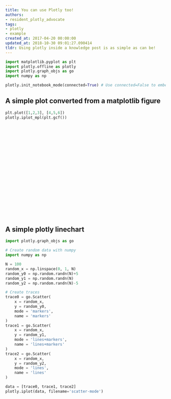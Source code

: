 ```yaml
---
title: You can use Plotly too!
authors:
- resident_plotly_advocate
tags:
- plotly
- example
created_at: 2017-04-20 00:00:00
updated_at: 2018-10-30 09:01:27.090414
tldr: Using plotly inside a knowledge post is as simple as can be!
---
```


```python
import matplotlib.pyplot as plt
import plotly.offline as plotly
import plotly.graph_objs as go
import numpy as np

plotly.init_notebook_mode(connected=True) # Use connected=False to embed javascript in notebook
```


<script>requirejs.config({paths: { 'plotly': ['https://cdn.plot.ly/plotly-latest.min']},});if(!window.Plotly) {{require(['plotly'],function(plotly) {window.Plotly=plotly;});}}</script>


## A simple plot converted from a matplotlib figure


```python
plt.plot([1,2,3], [4,5,6])
plotly.iplot_mpl(plt.gcf())
```


<div id="2e6c5ec3-0c4f-4bc3-9f82-5046ea1dcb1e" style="height: 288px; width: 432px;" class="plotly-graph-div"></div><script type="text/javascript">require(["plotly"], function(Plotly) { window.PLOTLYENV=window.PLOTLYENV || {};window.PLOTLYENV.BASE_URL="https://plot.ly";Plotly.newPlot("2e6c5ec3-0c4f-4bc3-9f82-5046ea1dcb1e", [{"name": "_line0", "yaxis": "y1", "mode": "lines", "xaxis": "x1", "y": [4.0, 5.0, 6.0], "x": [1.0, 2.0, 3.0], "line": {"dash": "solid", "width": 1.5, "color": "rgba (31, 119, 180, 1)"}, "type": "scatter"}, {"name": "_line1", "yaxis": "y1", "mode": "lines", "xaxis": "x1", "y": [4.0, 5.0, 6.0], "x": [1.0, 2.0, 3.0], "line": {"dash": "solid", "width": 1.5, "color": "rgba (255, 127, 14, 1)"}, "type": "scatter"}], {"autosize": false, "width": 432, "showlegend": false, "xaxis1": {"tickfont": {"size": 10.0}, "domain": [0.0, 1.0], "ticks": "inside", "showgrid": false, "range": [0.9, 3.1], "mirror": "ticks", "zeroline": false, "showline": true, "nticks": 11, "type": "linear", "anchor": "y1", "side": "bottom"}, "height": 288, "yaxis1": {"tickfont": {"size": 10.0}, "domain": [0.0, 1.0], "ticks": "inside", "showgrid": false, "range": [3.9, 6.1], "mirror": "ticks", "zeroline": false, "showline": true, "nticks": 11, "type": "linear", "anchor": "x1", "side": "left"}, "hovermode": "closest", "margin": {"b": 36, "r": 43, "pad": 0, "t": 34, "l": 54}}, {"linkText": "Export to plot.ly", "showLink": true})});</script>


## A simple plotly linechart


```python
import plotly.graph_objs as go

# Create random data with numpy
import numpy as np

N = 100
random_x = np.linspace(0, 1, N)
random_y0 = np.random.randn(N)+5
random_y1 = np.random.randn(N)
random_y2 = np.random.randn(N)-5

# Create traces
trace0 = go.Scatter(
    x = random_x,
    y = random_y0,
    mode = 'markers',
    name = 'markers'
)
trace1 = go.Scatter(
    x = random_x,
    y = random_y1,
    mode = 'lines+markers',
    name = 'lines+markers'
)
trace2 = go.Scatter(
    x = random_x,
    y = random_y2,
    mode = 'lines',
    name = 'lines'
)

data = [trace0, trace1, trace2]
plotly.iplot(data, filename='scatter-mode')

```


<div id="5efbdde4-589d-46b5-bb49-54aa3b235d2d" style="height: 525px; width: 100%;" class="plotly-graph-div"></div><script type="text/javascript">require(["plotly"], function(Plotly) { window.PLOTLYENV=window.PLOTLYENV || {};window.PLOTLYENV.BASE_URL="https://plot.ly";Plotly.newPlot("5efbdde4-589d-46b5-bb49-54aa3b235d2d", [{"y": [5.7274830142518915, 4.824954674418799, 4.034939172443167, 6.147039941725332, 6.297697680796453, 4.9845749910757275, 5.64873512505342, 4.155794303578602, 4.316912991111918, 3.6627826774031944, 3.455398151071648, 4.174383110310502, 5.4360539906229075, 3.278023606509918, 4.962268911588174, 6.439272734827185, 5.51124838363308, 4.298756665128772, 6.125479869630828, 4.241103408258899, 6.004393021843175, 4.665188951558547, 5.745365569748943, 4.406048890806124, 6.385562297904976, 4.098657430519606, 4.260083828768041, 4.272839612376659, 6.575518467003093, 5.690988790206815, 6.588597903174689, 6.572511368233162, 5.766167747502745, 3.4356517994622253, 5.575774667335396, 2.9165175972650985, 6.175394454208797, 4.356220491508848, 5.2417993453989435, 3.91611771572516, 5.177372003623153, 4.678743771604249, 5.735896361587242, 5.226890701178566, 2.300310473830924, 6.852405105576068, 3.092439168338159, 5.833425278885478, 4.500732344679192, 4.437171992856836, 5.6154888515762105, 6.66936968355255, 5.165797130983708, 5.679991803776751, 5.058515981662132, 5.360664806206067, 5.235398960643513, 5.432644884227296, 5.657683818854524, 3.0965780007566526, 2.712919292638868, 5.788052570770767, 5.91859384986717, 3.682551443613824, 7.0634553705481125, 5.612859607766239, 6.137916998453792, 3.3573847701250097, 4.964584224855359, 6.971103070151595, 5.829506761819573, 4.041184575925893, 3.3873530806674315, 4.470993091268776, 4.829356460240978, 4.173385904424202, 5.751731667996721, 3.9738113937625554, 4.414398813346799, 6.789668191109312, 5.364378870034417, 4.979240480982759, 2.4773532136893106, 6.788030817521853, 4.303329155120812, 5.596411914883437, 3.7292191521214715, 6.088025034820489, 6.006545846350373, 4.111735643073622, 6.397399847737993, 6.9892296625668715, 6.348827742205149, 5.714397399645888, 5.050516748741183, 4.3248755715403, 3.9576628281829898, 5.501164820243967, 4.702721905125694, 4.47991741131147], "x": [0.0, 0.010101010101010102, 0.020202020202020204, 0.030303030303030304, 0.04040404040404041, 0.05050505050505051, 0.06060606060606061, 0.07070707070707072, 0.08080808080808081, 0.09090909090909091, 0.10101010101010102, 0.11111111111111112, 0.12121212121212122, 0.13131313131313133, 0.14141414141414144, 0.15151515151515152, 0.16161616161616163, 0.17171717171717174, 0.18181818181818182, 0.19191919191919193, 0.20202020202020204, 0.21212121212121213, 0.22222222222222224, 0.23232323232323235, 0.24242424242424243, 0.25252525252525254, 0.26262626262626265, 0.27272727272727276, 0.2828282828282829, 0.29292929292929293, 0.30303030303030304, 0.31313131313131315, 0.32323232323232326, 0.33333333333333337, 0.3434343434343435, 0.3535353535353536, 0.36363636363636365, 0.37373737373737376, 0.38383838383838387, 0.393939393939394, 0.4040404040404041, 0.4141414141414142, 0.42424242424242425, 0.43434343434343436, 0.4444444444444445, 0.4545454545454546, 0.4646464646464647, 0.4747474747474748, 0.48484848484848486, 0.494949494949495, 0.5050505050505051, 0.5151515151515152, 0.5252525252525253, 0.5353535353535354, 0.5454545454545455, 0.5555555555555556, 0.5656565656565657, 0.5757575757575758, 0.5858585858585859, 0.595959595959596, 0.6060606060606061, 0.6161616161616162, 0.6262626262626263, 0.6363636363636365, 0.6464646464646465, 0.6565656565656566, 0.6666666666666667, 0.6767676767676768, 0.686868686868687, 0.696969696969697, 0.7070707070707072, 0.7171717171717172, 0.7272727272727273, 0.7373737373737375, 0.7474747474747475, 0.7575757575757577, 0.7676767676767677, 0.7777777777777778, 0.787878787878788, 0.797979797979798, 0.8080808080808082, 0.8181818181818182, 0.8282828282828284, 0.8383838383838385, 0.8484848484848485, 0.8585858585858587, 0.8686868686868687, 0.8787878787878789, 0.888888888888889, 0.8989898989898991, 0.9090909090909092, 0.9191919191919192, 0.9292929292929294, 0.9393939393939394, 0.9494949494949496, 0.9595959595959597, 0.9696969696969697, 0.9797979797979799, 0.98989898989899, 1.0], "type": "scatter", "name": "markers", "mode": "markers"}, {"y": [-0.6244749898500626, -1.2992941588410736, 0.02226544833532635, 1.249412727500025, -0.6082724038781785, -0.37166545065952233, -2.1726937439806036, -0.8266358741901527, -0.5511743136400193, 1.5288791608535768, -0.28705921246226135, 0.39336910939649056, -0.5018835455833907, -0.1195406918149046, -0.7844214428940969, 1.6371466130335255, 0.21370357749671015, 0.07841474096868406, -0.023952953934323958, 0.8094753211327054, 0.23354358341460546, 0.4706467745135159, 1.1642127438062704, 0.5330138082886859, -0.8830831542724416, 0.7295011308867156, 0.05707590652018294, -1.2690052934297276, -2.4720855792269276, 0.9235322431983279, -0.3004164457800589, 1.214849048980101, 1.7556304014389288, -0.34439827698011166, -0.3035286948703124, -0.35403408727258595, 1.253414872966336, 0.4766515030803717, -0.9653292933406453, 0.5379372483059846, 0.2575146593912199, -1.9544837214527755, 0.19320170456399482, 0.4394962867667253, -0.38131985807899205, -0.45886089875024344, -1.1355679000018737, -0.10709763242770569, -0.5661870370279394, -1.2844999051202948, -0.3332206799329666, 0.04599564086982975, -0.22160077120191263, -0.5677147940002069, -1.0306862903208822, -0.9516990606377115, 1.053179049351785, -0.3000244311223974, -0.33182191171515746, 0.9421546074621063, 0.3431952843125751, -0.6769538764456299, 0.4745395046927572, 1.0351122653564782, 1.4592294928616436, 2.1158240959294274, 1.087757134890609, -0.9457684984926839, 1.161119980711763, -0.7578780028897594, 0.6205649740329272, 1.306857221676243, -0.6379885444152383, -1.559036949966978, 0.6416275340590337, 0.9240005332951556, 0.5900010070903915, -0.5064737242103439, 0.1064955502171994, -1.052949864141649, 0.899551817677067, 0.4801070324637805, 1.1373869739248255, -0.7733802633358828, -2.0037007617146094, -0.15822972933894194, -0.607011061193448, -1.2652954433191959, 0.6802053186611606, 0.03515424942974502, -2.5758407575671867, 1.112617629491737, -1.2459957129709751, 0.401345052245527, 1.1437738317767476, -0.11861482409411225, -0.8432654721843656, -0.29565297674146357, -0.39672000327334644, 1.3858583622048213], "x": [0.0, 0.010101010101010102, 0.020202020202020204, 0.030303030303030304, 0.04040404040404041, 0.05050505050505051, 0.06060606060606061, 0.07070707070707072, 0.08080808080808081, 0.09090909090909091, 0.10101010101010102, 0.11111111111111112, 0.12121212121212122, 0.13131313131313133, 0.14141414141414144, 0.15151515151515152, 0.16161616161616163, 0.17171717171717174, 0.18181818181818182, 0.19191919191919193, 0.20202020202020204, 0.21212121212121213, 0.22222222222222224, 0.23232323232323235, 0.24242424242424243, 0.25252525252525254, 0.26262626262626265, 0.27272727272727276, 0.2828282828282829, 0.29292929292929293, 0.30303030303030304, 0.31313131313131315, 0.32323232323232326, 0.33333333333333337, 0.3434343434343435, 0.3535353535353536, 0.36363636363636365, 0.37373737373737376, 0.38383838383838387, 0.393939393939394, 0.4040404040404041, 0.4141414141414142, 0.42424242424242425, 0.43434343434343436, 0.4444444444444445, 0.4545454545454546, 0.4646464646464647, 0.4747474747474748, 0.48484848484848486, 0.494949494949495, 0.5050505050505051, 0.5151515151515152, 0.5252525252525253, 0.5353535353535354, 0.5454545454545455, 0.5555555555555556, 0.5656565656565657, 0.5757575757575758, 0.5858585858585859, 0.595959595959596, 0.6060606060606061, 0.6161616161616162, 0.6262626262626263, 0.6363636363636365, 0.6464646464646465, 0.6565656565656566, 0.6666666666666667, 0.6767676767676768, 0.686868686868687, 0.696969696969697, 0.7070707070707072, 0.7171717171717172, 0.7272727272727273, 0.7373737373737375, 0.7474747474747475, 0.7575757575757577, 0.7676767676767677, 0.7777777777777778, 0.787878787878788, 0.797979797979798, 0.8080808080808082, 0.8181818181818182, 0.8282828282828284, 0.8383838383838385, 0.8484848484848485, 0.8585858585858587, 0.8686868686868687, 0.8787878787878789, 0.888888888888889, 0.8989898989898991, 0.9090909090909092, 0.9191919191919192, 0.9292929292929294, 0.9393939393939394, 0.9494949494949496, 0.9595959595959597, 0.9696969696969697, 0.9797979797979799, 0.98989898989899, 1.0], "type": "scatter", "name": "lines+markers", "mode": "lines+markers"}, {"y": [-5.131917633576034, -6.519827958096307, -5.701665717834301, -7.168698898658484, -6.470112920002991, -5.466101764244081, -6.080742941349019, -4.3781129083770685, -5.265700363401491, -4.067869832993428, -5.615685155472453, -4.508497806607514, -5.56172718794973, -4.037306003916047, -3.3676582943319477, -4.145973081753772, -4.343511712885169, -6.643210046628839, -4.374574407693537, -4.136922616723929, -5.749844777057198, -5.411758257839773, -5.861424548426337, -5.3480927950429, -4.86690810537936, -4.804249594570711, -5.483928931911888, -4.794349976347979, -5.282656571852493, -4.725217107430072, -4.544330254844663, -3.8071120497095796, -4.909228598402136, -6.15205706903539, -4.252686464451269, -3.93626953182709, -5.932403334248656, -4.245326121058768, -4.527352872677861, -3.9620002125506435, -5.002015466417753, -3.794717154526538, -4.885957617420957, -5.735422599797363, -4.004312465405267, -4.293984273213289, -5.023935883336868, -3.8362377285905045, -4.833647401869477, -5.326766231964077, -3.6305932624488237, -4.201841196170454, -5.683976975031835, -5.365183856357247, -4.6236105764818225, -3.988635491949026, -4.202406020773403, -5.567572551507892, -5.3848555728726275, -5.325494878312065, -4.054845854721309, -3.6169486939043214, -4.953802554870198, -3.310316750405568, -3.1216865814248136, -6.47763236695879, -6.1748012424884235, -5.733857762985638, -4.626806802438388, -4.726453618405456, -5.915676902273293, -3.2174460390527697, -7.222038890683057, -5.622494677122578, -4.810346737685127, -6.03504357197, -5.437109273957903, -5.988509298331375, -5.1844698725726115, -4.901150935390702, -3.812612921909545, -3.8859902724396296, -5.190196103238375, -5.781224395163777, -4.321258152727683, -6.261938125558379, -5.672514447668893, -3.3009552035458283, -3.8645382790874176, -3.5259991123337393, -4.707132409919839, -4.742794352757001, -6.9903620839954215, -6.005236133252563, -3.727189463193663, -5.167266433266931, -3.4300233193207736, -6.324267641896328, -6.107315803969591, -3.1856162643359864], "x": [0.0, 0.010101010101010102, 0.020202020202020204, 0.030303030303030304, 0.04040404040404041, 0.05050505050505051, 0.06060606060606061, 0.07070707070707072, 0.08080808080808081, 0.09090909090909091, 0.10101010101010102, 0.11111111111111112, 0.12121212121212122, 0.13131313131313133, 0.14141414141414144, 0.15151515151515152, 0.16161616161616163, 0.17171717171717174, 0.18181818181818182, 0.19191919191919193, 0.20202020202020204, 0.21212121212121213, 0.22222222222222224, 0.23232323232323235, 0.24242424242424243, 0.25252525252525254, 0.26262626262626265, 0.27272727272727276, 0.2828282828282829, 0.29292929292929293, 0.30303030303030304, 0.31313131313131315, 0.32323232323232326, 0.33333333333333337, 0.3434343434343435, 0.3535353535353536, 0.36363636363636365, 0.37373737373737376, 0.38383838383838387, 0.393939393939394, 0.4040404040404041, 0.4141414141414142, 0.42424242424242425, 0.43434343434343436, 0.4444444444444445, 0.4545454545454546, 0.4646464646464647, 0.4747474747474748, 0.48484848484848486, 0.494949494949495, 0.5050505050505051, 0.5151515151515152, 0.5252525252525253, 0.5353535353535354, 0.5454545454545455, 0.5555555555555556, 0.5656565656565657, 0.5757575757575758, 0.5858585858585859, 0.595959595959596, 0.6060606060606061, 0.6161616161616162, 0.6262626262626263, 0.6363636363636365, 0.6464646464646465, 0.6565656565656566, 0.6666666666666667, 0.6767676767676768, 0.686868686868687, 0.696969696969697, 0.7070707070707072, 0.7171717171717172, 0.7272727272727273, 0.7373737373737375, 0.7474747474747475, 0.7575757575757577, 0.7676767676767677, 0.7777777777777778, 0.787878787878788, 0.797979797979798, 0.8080808080808082, 0.8181818181818182, 0.8282828282828284, 0.8383838383838385, 0.8484848484848485, 0.8585858585858587, 0.8686868686868687, 0.8787878787878789, 0.888888888888889, 0.8989898989898991, 0.9090909090909092, 0.9191919191919192, 0.9292929292929294, 0.9393939393939394, 0.9494949494949496, 0.9595959595959597, 0.9696969696969697, 0.9797979797979799, 0.98989898989899, 1.0], "type": "scatter", "name": "lines", "mode": "lines"}], {}, {"linkText": "Export to plot.ly", "showLink": true})});</script>
